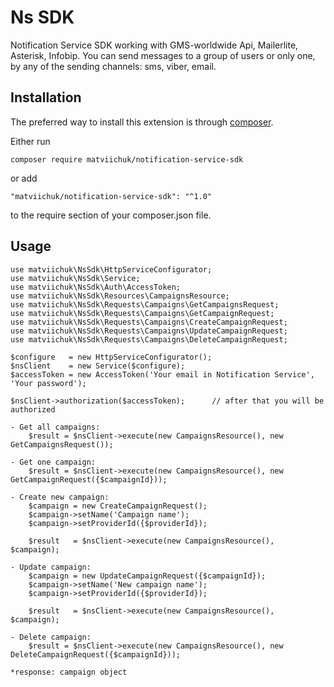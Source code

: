 Ns SDK
=============
Notification Service SDK working with GMS-worldwide Api, Mailerlite, Asterisk, Infobip.
You can send messages to a group of users or only one, by any of the sending channels: sms, viber, email.

Installation
------------

The preferred way to install this extension is through [composer](http://getcomposer.org/download/).

Either run

```
composer require matviichuk/notification-service-sdk
```

or add

```
"matviichuk/notification-service-sdk": "^1.0"
```
to the require section of your composer.json file.

Usage
------------
```
use matviichuk\NsSdk\HttpServiceConfigurator;
use matviichuk\NsSdk\Service;
use matviichuk\NsSdk\Auth\AccessToken;
use matviichuk\NsSdk\Resources\CampaignsResource;
use matviichuk\NsSdk\Requests\Campaigns\GetCampaignsRequest;
use matviichuk\NsSdk\Requests\Campaigns\GetCampaignRequest;
use matviichuk\NsSdk\Requests\Campaigns\CreateCampaignRequest;
use matviichuk\NsSdk\Requests\Campaigns\UpdateCampaignRequest;
use matviichuk\NsSdk\Requests\Campaigns\DeleteCampaignRequest;

$configure   = new HttpServiceConfigurator();
$nsClient    = new Service($configure);
$accessToken = new AccessToken('Your email in Notification Service', 'Your password');

$nsClient->authorization($accessToken);      // after that you will be authorized

- Get all campaigns:
    $result = $nsClient->execute(new CampaignsResource(), new GetCampaignsRequest());
        
- Get one campaign:
    $result = $nsClient->execute(new CampaignsResource(), new GetCampaignRequest({$campaignId}));
            
- Create new campaign:
    $campaign = new CreateCampaignRequest();
    $campaign->setName('Campaign name');
    $campaign->setProviderId({$providerId});
    
    $result   = $nsClient->execute(new CampaignsResource(), $campaign);
    
- Update campaign:
    $campaign = new UpdateCampaignRequest({$campaignId});
    $campaign->setName('New campaign name');
    $campaign->setProviderId({$providerId});
    
    $result   = $nsClient->execute(new CampaignsResource(), $campaign);
    
- Delete campaign:
    $result = $nsClient->execute(new CampaignsResource(), new DeleteCampaignRequest({$campaignId}));
    
*response: campaign object
```
